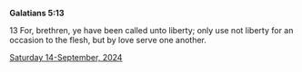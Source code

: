 **Galatians 5:13**

13 For, brethren, ye have been called unto liberty; only use not liberty for an occasion to the flesh, but by love serve one another.

[Saturday 14-September, 2024](https://getbible.net/kjv/Galatians/5/13)
